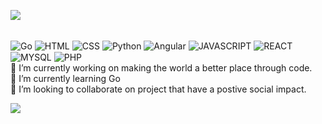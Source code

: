 
<img
  src="https://cr-ss-service.azurewebsites.net/api/ScreenShot?widget=summary&username=sanhacks"
/>
<div style="display: inline_block"><br/>
<img align="center" alt="Go" src="https://img.shields.io/badge/Go-2986cc?style=for-the-badge&logo=Go&logoColor=white" />
<img align="center" alt="HTML" src="https://img.shields.io/badge/HTML5-E34F26?style=for-the-badge&logo=html5&logoColor=white" />
<img align="center" alt="CSS" src="https://img.shields.io/badge/CSS3-1572B6?style=for-the-badge&logo=css3&logoColor=white" />
<img align="center" alt= "Python" src="https://img.shields.io/badge/python-ED8B00?style=for-the-badge&logo=python&logoColor=white" />
<img align="center" alt= "Angular" src="https://img.shields.io/badge/Angular-DD0031?style=for-the-badge&logo=angular&logoColor=white" />
<img align="center" alt="JAVASCRIPT" src="https://img.shields.io/badge/JavaScript-F7DF1E?style=for-the-badge&logo=javascript&logoColor=black" />
<img align="center" alt="REACT" src="https://img.shields.io/badge/React-20232A?style=for-the-badge&logo=react&logoColor=61DAFB" />
<img align="center" alt="MYSQL" src="https://img.shields.io/badge/MySQL-00000F?style=for-the-badge&logo=mysql&logoColor=white" />
<img align="center" alt="PHP" src="https://img.shields.io/badge/PHP-777BB4?style=for-the-badge&logo=php&logoColor=white" />
</div>
🔭 I’m currently working on making the world a better place through code.<br>
🌱 I’m currently learning Go<br>
👯 I’m looking to collaborate on project that have a postive social impact.<br>

<img
  src="https://cr-skills-chart-widget.azurewebsites.net/api/api?username=Sanhacks&skills=PHP,PYTHON,Java,Javascript,JSON,Typescript,CSS,HTML,ts,go&show-other-skills=true"
/>
